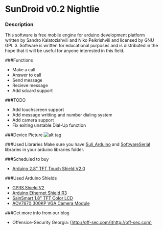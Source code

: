 # SunDroid v0.2 Nightlie
### Description
This software is free mobile engine for arduino development platform written by Sandro Kalatozishvili and Niko Peikrishvili and licensed by GNU GPL 3. Software is written for educational purposes and is distributed in the hope that it will be useful for anyone interested in this field.

###Functions
- Make a call
- Answer to call
- Send message
- Recieve message
- Add sdcard support

###TODO
- Add touchscreen support
- Add message writting and number dialing system
- Add camera support
- Fix exiting unstable Dial-Up function

###Device Picture
![alt tag](http://off-sec.com/ftp/sundroid.jpg)

###Used Libraries
Make sure you have [Suli_Arduino](https://github.com/Seeed-Studio/Suli) and [SoftwareSerial](https://github.com/arduino/Arduino/tree/master/libraries/SoftwareSerial) libraries in your arduino libraries folder.

###Scheduled to buy
- [Arduino 2.8" TFT Touch Shield V2.0](http://www.amazon.com/Arduino-2-8-Touch-Shield-V2-0/dp/B00BOZBY7I/ref=sr_1_2?ie=UTF8&qid=1423599070&sr=8-2)

###Used Arduino Shields
- [GPRS Shield V2](http://www.amazon.com/Seeedstudio-Arduino-GPRS-Shield-V2-0/dp/B00BOZ8K6Q/ref=sr_1_1?ie=UTF8&qid=1423689140&sr=8-1)
- [Arduino Ethernet Shield R3](http://www.amazon.com/Arduino-Rev3-Ethernet-Shield-R3/dp/B006UT97FE/ref=sr_1_1?ie=UTF8&qid=1423689194&sr=8-1)
- [SainSmart 1.8" TFT Color LCD](http://www.amazon.com/SainSmart-Display-Interface-MicroSD-Arduino/dp/B008HWTVQ2/ref=sr_1_2?ie=UTF8&qid=1424033080&sr=8-2)
- [AOV7670 300KP VGA Camera Module](http://www.amazon.com/Huhushop-TM-OV7670-Camera-Arduino/dp/B00GASB45G/ref=sr_1_1?ie=UTF8&qid=1423689539&sr=8-1)

###Get more info from our blog
- Offensice-Security Georgia: [http://off-sec.com/](http://off-sec.com)
